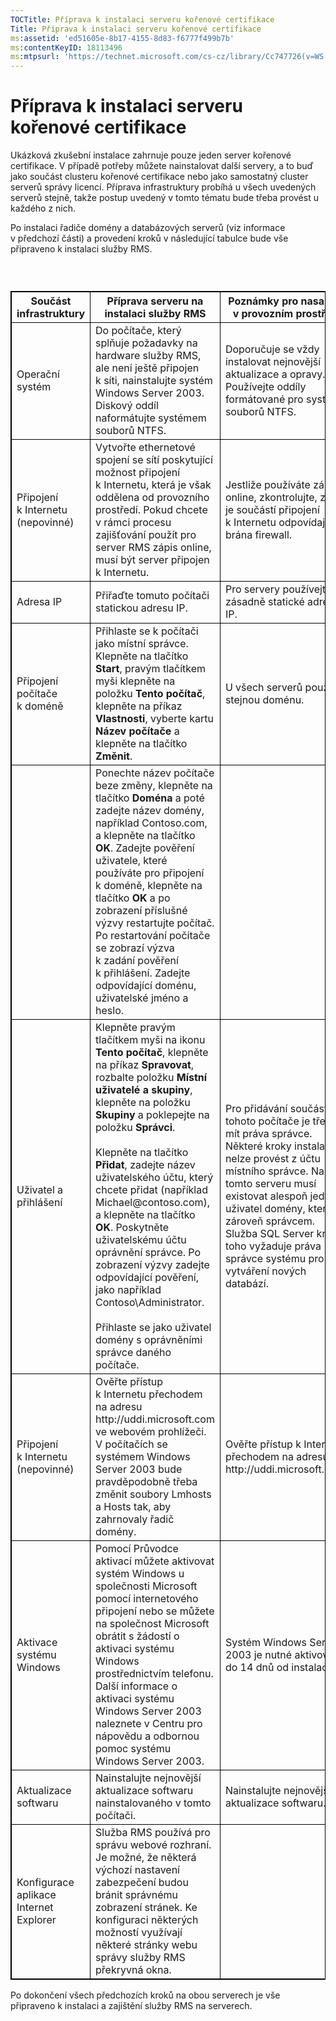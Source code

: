 ```yaml
---
TOCTitle: Příprava k instalaci serveru kořenové certifikace
Title: Příprava k instalaci serveru kořenové certifikace
ms:assetid: 'ed51605e-8b17-4155-8d83-f6777f499b7b'
ms:contentKeyID: 18113496
ms:mtpsurl: 'https://technet.microsoft.com/cs-cz/library/Cc747726(v=WS.10)'
---
```


Příprava k instalaci serveru kořenové certifikace
=================================================

Ukázková zkušební instalace zahrnuje pouze jeden server kořenové certifikace. V případě potřeby můžete nainstalovat další servery, a to buď jako součást clusteru kořenové certifikace nebo jako samostatný cluster serverů správy licencí. Příprava infrastruktury probíhá u všech uvedených serverů stejně, takže postup uvedený v tomto tématu bude třeba provést u každého z nich.

Po instalaci řadiče domény a databázových serverů (viz informace v předchozí části) a provedení kroků v následující tabulce bude vše připraveno k instalaci služby RMS.

###  

 
<table style="border:1px solid black;">
<colgroup>
<col width="33%" />
<col width="33%" />
<col width="33%" />
</colgroup>
<thead>
<tr class="header">
<th style="border:1px solid black;" >Součást infrastruktury</th>
<th style="border:1px solid black;" >Příprava serveru na instalaci služby RMS</th>
<th style="border:1px solid black;" >Poznámky pro nasazení v provozním prostředí</th>
</tr>
</thead>
<tbody>
<tr class="odd">
<td style="border:1px solid black;">Operační systém</td>
<td style="border:1px solid black;">Do počítače, který splňuje požadavky na hardware služby RMS, ale není ještě připojen k síti, nainstalujte systém Windows Server 2003. Diskový oddíl naformátujte systémem souborů NTFS.</td>
<td style="border:1px solid black;">Doporučuje se vždy instalovat nejnovější aktualizace a opravy. Používejte oddíly formátované pro systém souborů NTFS.</td>
</tr>
<tr class="even">
<td style="border:1px solid black;">Připojení k Internetu
(nepovinné)</td>
<td style="border:1px solid black;">Vytvořte ethernetové spojení se sítí poskytující možnost připojení k Internetu, která je však oddělena od provozního prostředí. Pokud chcete v rámci procesu zajišťování použít pro server RMS zápis online, musí být server připojen k Internetu.</td>
<td style="border:1px solid black;">Jestliže používáte zápis online, zkontrolujte, zda je součástí připojení k Internetu odpovídající brána firewall.</td>
</tr>
<tr class="odd">
<td style="border:1px solid black;">Adresa IP</td>
<td style="border:1px solid black;">Přiřaďte tomuto počítači statickou adresu IP.</td>
<td style="border:1px solid black;">Pro servery používejte zásadně statické adresy IP.</td>
</tr>
<tr class="even">
<td style="border:1px solid black;">Připojení počítače k doméně</td>
<td style="border:1px solid black;">Přihlaste se k počítači jako místní správce. Klepněte na tlačítko <strong>Start</strong>, pravým tlačítkem myši klepněte na položku <strong>Tento počítač</strong>, klepněte na příkaz <strong>Vlastnosti</strong>, vyberte kartu <strong>Název počítače</strong> a klepněte na tlačítko <strong>Změnit</strong>.</td>
<td style="border:1px solid black;">U všech serverů použijte stejnou doménu.</td>
</tr>
<tr class="odd">
<td style="border:1px solid black;"> </td>
<td style="border:1px solid black;">Ponechte název počítače beze změny, klepněte na tlačítko <strong>Doména</strong> a poté zadejte název domény, například Contoso.com, a klepněte na tlačítko <strong>OK</strong>. Zadejte pověření uživatele, které používáte pro připojení k doméně, klepněte na tlačítko <strong>OK</strong> a po zobrazení příslušné výzvy restartujte počítač. Po restartování počítače se zobrazí výzva k zadání pověření k přihlášení. Zadejte odpovídající doménu, uživatelské jméno a heslo.</td>
<td style="border:1px solid black;"> </td>
</tr>
<tr class="even">
<td style="border:1px solid black;">Uživatel a přihlášení</td>
<td style="border:1px solid black;">Klepněte pravým tlačítkem myši na ikonu <strong>Tento počítač</strong>, klepněte na příkaz <strong>Spravovat</strong>, rozbalte položku <strong>Místní uživatelé a skupiny</strong>, klepněte na položku <strong>Skupiny</strong> a poklepejte na položku <strong>Správci</strong>.
<br/><br/>
Klepněte na tlačítko <strong>Přidat</strong>, zadejte název uživatelského účtu, který chcete přidat (například Michael@contoso.com), a klepněte na tlačítko <strong>OK</strong>. Poskytněte uživatelskému účtu oprávnění správce. Po zobrazení výzvy zadejte odpovídající pověření, jako například Contoso\Administrator.
<br/><br/>
Přihlaste se jako uživatel domény s oprávněními správce daného počítače.</td>
<td style="border:1px solid black;">Pro přidávání součástí do tohoto počítače je třeba mít práva správce. Některé kroky instalace nelze provést z účtu místního správce. Na tomto serveru musí existovat alespoň jeden uživatel domény, který je zároveň správcem. Služba SQL Server kromě toho vyžaduje práva správce systému pro vytváření nových databází.</td>
</tr>
<tr class="odd">
<td style="border:1px solid black;">Připojení k Internetu
(nepovinné)</td>
<td style="border:1px solid black;">Ověřte přístup k Internetu přechodem na adresu http://uddi.microsoft.com ve webovém prohlížeči. V počítačích se systémem Windows Server 2003 bude pravděpodobně třeba změnit soubory Lmhosts a Hosts tak, aby zahrnovaly řadič domény.</td>
<td style="border:1px solid black;">Ověřte přístup k Internetu přechodem na adresu http://uddi.microsoft.com.</td>
</tr>
<tr class="even">
<td style="border:1px solid black;">Aktivace systému Windows</td>
<td style="border:1px solid black;">Pomocí Průvodce aktivací můžete aktivovat systém Windows u společnosti Microsoft pomocí internetového připojení nebo se můžete na společnost Microsoft obrátit s žádostí o aktivaci systému Windows prostřednictvím telefonu. Další informace o aktivaci systému Windows Server 2003 naleznete v Centru pro nápovědu a odbornou pomoc systému Windows Server 2003.</td>
<td style="border:1px solid black;">Systém Windows Server 2003 je nutné aktivovat do 14 dnů od instalace.</td>
</tr>
<tr class="odd">
<td style="border:1px solid black;">Aktualizace softwaru</td>
<td style="border:1px solid black;">Nainstalujte nejnovější aktualizace softwaru nainstalovaného v tomto počítači.</td>
<td style="border:1px solid black;">Nainstalujte nejnovější aktualizace softwaru.</td>
</tr>
<tr class="even">
<td style="border:1px solid black;">Konfigurace aplikace Internet Explorer</td>
<td style="border:1px solid black;">Služba RMS používá pro správu webové rozhraní. Je možné, že některá výchozí nastavení zabezpečení budou bránit správnému zobrazení stránek. Ke konfiguraci některých možností využívají některé stránky webu správy služby RMS překryvná okna.</td>
<td style="border:1px solid black;"> </td>
</tr>
</tbody>
</table>
  
Po dokončení všech předchozích kroků na obou serverech je vše připraveno k instalaci a zajištění služby RMS na serverech.
